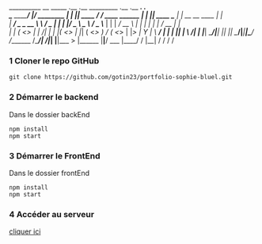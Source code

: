  
__________              __    _____     .__  .__           _________             .__    .__         __________.__               .__   
\______   \____________/  |__/ ________ |  | |__| ____    /   _____/ ____ ______ |  |__ |__| ____   \______   |  |  __ __  ____ |  |  
 |     ___/  _ \_  __ \   __\   __/  _ \|  | |  |/  _ \   \_____  \ /  _ \\____ \|  |  \|  _/ __ \   |    |  _|  | |  |  _/ __ \|  |  
 |    |  (  <_> |  | \/|  |  |  |(  <_> |  |_|  (  <_> )  /        (  <_> |  |_> |   Y  |  \  ___/   |    |   |  |_|  |  \  ___/|  |__
 |____|   \____/|__|   |__|  |__| \____/|____|__|\____/  /_______  /\____/|   __/|___|  |__|\___  >  |______  |____|____/ \___  |____/
                                                                 \/       |__|        \/        \/          \/                \/      



### 1 Cloner le repo GitHub
```
git clone https://github.com/gotin23/portfolio-sophie-bluel.git
```

### 2 Démarrer le backend 
Dans le dossier backEnd
```
npm install
npm start
```

### 3 Démarrer le FrontEnd 
Dans le dossier frontEnd 
```
npm install
npm start
```

### 4 Accéder au serveur
[cliquer ici](http://localhost:9080/index.html)
